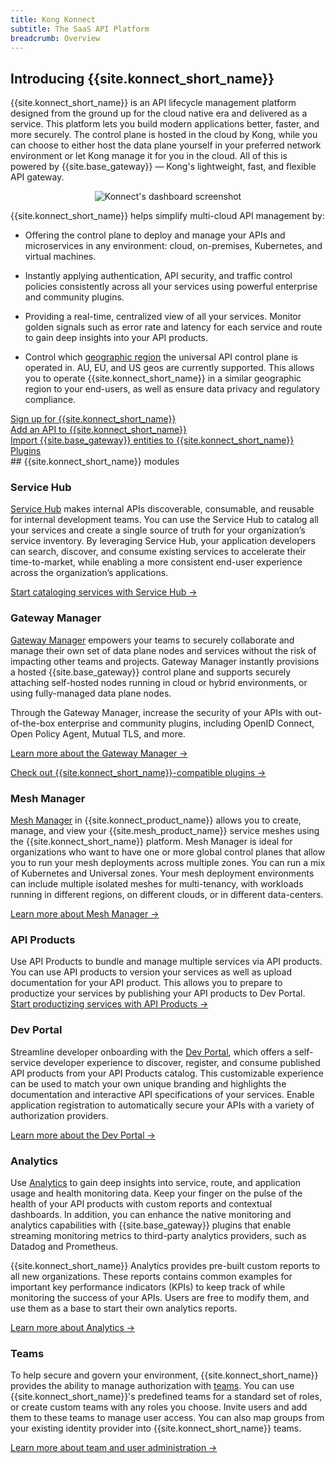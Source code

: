 ```yaml
---
title: Kong Konnect
subtitle: The SaaS API Platform
breadcrumb: Overview
---
```


## Introducing {{site.konnect_short_name}}

{{site.konnect_short_name}} is an API lifecycle
management platform designed from the ground up for the cloud native era
and delivered as a service. This platform lets you build modern applications
better, faster, and more securely. The control plane is hosted
in the cloud by Kong, while you can choose to either host the data plane yourself in your preferred network environment or let Kong manage it for you in the cloud. All of this is powered by {{site.base_gateway}} — Kong's
lightweight, fast, and flexible API gateway. 

<p align="center">
  <img src="/assets/images/products/konnect/dashboard/konnect-dashboard.png" alt="Konnect's dashboard screenshot" />
</p>

{{site.konnect_short_name}} helps simplify multi-cloud API management by:

* Offering the control plane to deploy and manage your APIs and microservices in any environment: cloud, on-premises, Kubernetes, and virtual machines.

* Instantly applying authentication, API security, and traffic control policies consistently across all your services using powerful enterprise and community plugins.

* Providing a real-time, centralized view of all your services. Monitor golden signals such as error rate and latency for each service and route to gain deep insights into your API products.

* Control which [geographic region](/konnect/geo) the universal API control plane is operated in. AU, EU, and US geos are currently supported. This allows you to operate {{site.konnect_short_name}} in a similar geographic region to your end-users, as well as ensure data privacy and regulatory compliance.


<div class="docs-grid-install">

  <!-- TO DO: ADD KONNECT FEATURES TABLE
   <a href="#features" class="docs-grid-install-block no-description">
    <img class="install-icon no-image-expand" src="/assets/images/icons/documentation/icn-flag.svg" alt="">
    <div class="install-text">Features</div>
  </a> -->

  <a href="https://konghq.com/products/kong-konnect/register?utm_medium=referral&utm_source=docs&utm_campaign=gateway-konnect&utm_content=konnect-getting-started" class="docs-grid-install-block no-description">
    <img class="install-icon no-image-expand" src="/assets/images/icons/documentation/icn-flag.svg" alt="">
    <div class="install-text">Sign up for {{site.konnect_short_name}}</div>
  </a>

  <a href="/konnect/getting-started/add-api" class="docs-grid-install-block no-description">
    <img class="install-icon no-image-expand" src="/assets/images/icons/documentation/icn-admin-api-color.svg" alt="">
    <div class="install-text">Add an API to {{site.konnect_short_name}}</div>
  </a>

  <a href="/konnect/getting-started/import" class="docs-grid-install-block no-description">
    <img class="install-icon no-image-expand" src="/assets/images/icons/documentation/icn-deployment-color.svg" alt="">
    <div class="install-text">Import {{site.base_gateway}} entities to {{site.konnect_short_name}}</div>
  </a>

  <a href="/hub/" class="docs-grid-install-block no-description">
    <img class="install-icon no-image-expand" src="/assets/images/icons/documentation/icn-api-plugins-color.svg" alt="">
    <div class="install-text">Plugins</div>
  </a>
</div>
## {{site.konnect_short_name}} modules

### Service Hub

[Service Hub](/konnect/servicehub) makes internal APIs discoverable,
consumable, and reusable for internal development teams. You can use the Service Hub to catalog
all your services and create a single source of
truth for your organization’s service inventory. By leveraging Service Hub,
your application developers
can search, discover, and consume existing services to accelerate their
time-to-market, while enabling a more consistent end-user experience
across the organization’s applications.

[Start cataloging services with Service Hub &rarr;](/konnect/servicehub)


### Gateway Manager

[Gateway Manager](/konnect/gateway-manager/) empowers your teams to securely
collaborate and manage their own set of data plane nodes and services without
the risk of impacting other teams and projects. Gateway Manager instantly
provisions a hosted {{site.base_gateway}} control plane and supports securely
attaching self-hosted nodes running in cloud or hybrid environments, or using fully-managed data plane nodes.

Through the Gateway Manager, increase the security of your APIs with out-of-the-box enterprise and community plugins, including OpenID Connect, Open Policy Agent, Mutual TLS, and more.

[Learn more about the Gateway Manager &rarr;](/konnect/gateway-manager/)

[Check out {{site.konnect_short_name}}-compatible plugins &rarr;](/hub)

### Mesh Manager 

[Mesh Manager](https://cloud.konghq.com/mesh-manager) in {{site.konnect_product_name}} allows you to create, manage, and view your {{site.mesh_product_name}} service meshes using the {{site.konnect_short_name}} platform. Mesh Manager is ideal for organizations who want to have one or more global control planes that allow you to run your mesh deployments across multiple zones. You can run a mix of Kubernetes and Universal zones. Your mesh deployment environments can include multiple isolated meshes for multi-tenancy, with workloads running in different regions, on different clouds, or in different data-centers.

[Learn more about Mesh Manager &rarr;](/konnect/mesh-manager/)

### API Products

Use API Products to bundle and manage multiple services via API products. You can use API products to version your services as well as upload documentation for your API product. This allows you to prepare to productize your services by publishing your API products to Dev Portal.
[Start productizing services with API Products &rarr;](/konnect/api-products)

### Dev Portal

Streamline developer onboarding with the [Dev Portal](/konnect/dev-portal/), which offers a self-service developer experience
to discover, register, and consume published API products from your API Products catalog.
This customizable experience can be used to match your own unique branding and
highlights the documentation and interactive API specifications of your services.
Enable application registration to automatically secure your APIs with a
 variety of authorization providers.

[Learn more about the Dev Portal &rarr;](/konnect/dev-portal)

### Analytics

Use [Analytics](/konnect/analytics/) to gain deep insights
into service, route, and application usage and health monitoring data. Keep your finger
on the pulse of the health of your API products with custom reports and contextual dashboards.
In addition, you can enhance the native monitoring and analytics capabilities with
{{site.base_gateway}} plugins that enable streaming monitoring metrics to
third-party analytics providers, such as Datadog and Prometheus.

{{site.konnect_short_name}} Analytics provides pre-built custom reports to all new organizations. These reports contains common examples for important key performance indicators (KPIs) to keep track of while monitoring the success of your APIs. Users are free to modify them, and use them as a base to start their own analytics reports.

[Learn more about Analytics &rarr;](/konnect/analytics)

### Teams

To help secure and govern your environment, {{site.konnect_short_name}} provides
the ability to manage authorization with [teams](/konnect/org-management/teams-and-roles/).
You can use {{site.konnect_short_name}}'s predefined teams for a standard set of roles,
or create custom teams with any roles you choose. Invite users and add them to these teams to manage user
access. You can also map groups from your existing identity provider into {{site.konnect_short_name}} teams.

[Learn more about team and user administration &rarr;](/konnect/org-management/teams-and-roles)
